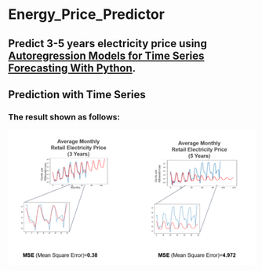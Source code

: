 # Energy_Price_Predictor
## Predict 3-5 years electricity price using [Autoregression Models for Time Series Forecasting With Python](https://machinelearningmastery.com/autoregression-models-time-series-forecasting-python/).

##  Prediction with Time Series
### The result shown as follows:

![](pictures/time%20series%20prediction%20result.PNG)

